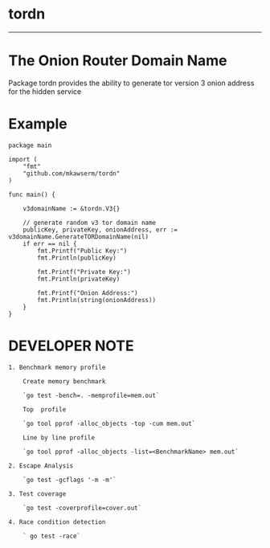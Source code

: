 # tordn
-------------------------------------------------

# The Onion Router Domain Name

Package tordn provides the ability to generate tor version 3 onion address for the hidden service

# Example

```
package main

import (
	"fmt"
	"github.com/mkawserm/tordn"
)

func main() {

	v3domainName := &tordn.V3{}

	// generate random v3 tor domain name
	publicKey, privateKey, onionAddress, err := v3domainName.GenerateTORDomainName(nil)
	if err == nil {
		fmt.Printf("Public Key:")
		fmt.Println(publicKey)

		fmt.Printf("Private Key:")
		fmt.Println(privateKey)

		fmt.Printf("Onion Address:")
		fmt.Println(string(onionAddress))
	}
}

```

# DEVELOPER NOTE 
    1. Benchmark memory profile
        
        Create memory benchmark
         
        `go test -bench=. -memprofile=mem.out`
    
        Top  profile
             
        `go tool pprof -alloc_objects -top -cum mem.out`
        
        Line by line profile
        
        `go tool pprof -alloc_objects -list=<BenchmarkName> mem.out`
    
    2. Escape Analysis
        
        `go test -gcflags '-m -m'`
        
    3. Test coverage
    
        `go test -coverprofile=cover.out`
        
    4. Race condition detection
    
        ` go test -race`

